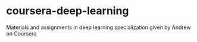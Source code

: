 # coursera-deep-learning
Materials and assignments in deep learning specialization given by Andrew on Coursera
